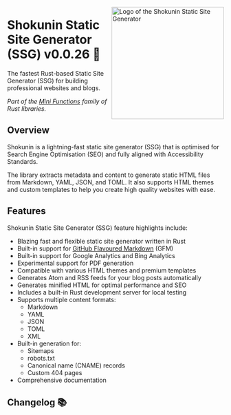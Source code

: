 <!-- markdownlint-disable MD033 MD041 -->

<img
  align="right"
  alt="Logo of the Shokunin Static Site Generator"
  height="261"
  src="https://kura.pro/shokunin/images/logos/shokunin.svg"
  width="261"
  />

<!-- markdownlint-enable MD033 MD041 -->

# Shokunin Static Site Generator (SSG) v0.0.26 🦀

The fastest Rust-based Static Site Generator (SSG) for building professional
websites and blogs.

*Part of the [Mini Functions][0] family of Rust libraries.*

## Overview

Shokunin is a lightning-fast static site generator (SSG) that is optimised for
Search Engine Optimisation (SEO) and fully aligned with Accessibility Standards.

The library extracts metadata and content to generate static HTML files from
Markdown, YAML, JSON, and TOML. It also supports HTML themes and custom
templates to help you create high quality websites with ease.

## Features

Shokunin Static Site Generator (SSG) feature highlights include:

- Blazing fast and flexible static site generator written in Rust
- Built-in support for [GitHub Flavoured Markdown][01] (GFM)
- Built-in support for Google Analytics and Bing Analytics
- Experimental support for PDF generation
- Compatible with various HTML themes and premium templates
- Generates Atom and RSS feeds for your blog posts automatically
- Generates minified HTML for optimal performance and SEO
- Includes a built-in Rust development server for local testing
- Supports multiple content formats:
  - Markdown
  - YAML
  - JSON
  - TOML
  - XML
- Built-in generation for:
  - Sitemaps
  - robots.txt
  - Canonical name (CNAME) records
  - Custom 404 pages
- Comprehensive documentation

[0]: https://minifunctions.com/ "The Rust Mini Functions"
[01]: https://github.github.com/gfm/ "GitHub Flavoured Markdown"

## Changelog 📚
